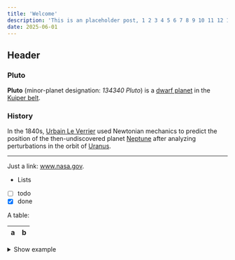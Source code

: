 ```yaml
---
title: 'Welcome'
description: 'This is an placeholder post, 1 2 3 4 5 6 7 8 9 10 11 12 13 14 15'
date: 2025-06-01
---
```


## Header
### Pluto

**Pluto** (minor-planet designation: *134340 Pluto*)
is a
[dwarf planet](https://en.wikipedia.org/wiki/Dwarf_planet)
in the
[Kuiper belt](https://en.wikipedia.org/wiki/Kuiper_belt).

### History

In the 1840s,
[Urbain Le Verrier](https://wikipedia.org/wiki/Urbain_Le_Verrier) 
used Newtonian mechanics to predict the position of the
then-undiscovered planet
[Neptune](https://wikipedia.org/wiki/Neptune)
after analyzing perturbations in the orbit of
[Uranus](https://wikipedia.org/wiki/Uranus).

***

Just a link: www.nasa.gov.

* Lists
* [ ] todo
* [x] done

A table:

| a | b |
| - | - |

<details><summary>Show example</summary>

```js
console.log('Hi pluto!')
```

</details>